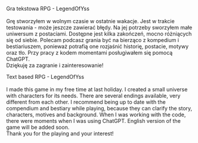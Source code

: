 ﻿Gra tekstowa RPG - LegendOfYss <br> <br>
Grę stworzyłem w wolnym czasie w ostatnie wakacje. Jest w trakcie testowania - może jeszcze zawierać błędy. Na jej potrzeby sworzyłem małe uniwersum z postaciami. Dostępne jest kilka zakończeń, mocno różniących się od siebie. Polecam podcasz grania być na bierząco z kompedium i bestiariuszem, ponieważ potrafią one rozjaśnić historię, postacie, motywy oraz tło. Przy pracy z kodem momentami posługiwałem się pomocą ChatGPT. <br>
Dziękuję za zagranie i zainteresowanie!

Text based RPG - LegendOfYss <br> <br>
I made this game in my free time at last holiday. I created a small universe with characters for its needs. There are several endings available, very different from each other. I recommend being up to date with the compendium and bestiary while playing, because they can clarify the story, characters, motives and background. When I was working with the code, there were moments when I was using ChatGPT.
English version of the game will be added soon. <br>
Thank you for the playing and your interest!